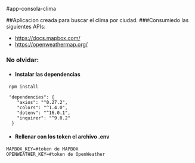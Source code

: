 #app-consola-clima

##Aplicacion creada para buscar el clima por ciudad.
###Consumiedo las siguientes APIs:
 
 - https://docs.mapbox.com/
 - https://openweathermap.org/


 ### No olvidar: 
* ####  Instalar las dependencias
 ```
  npm install
 ```

```
 "dependencies": {
    "axios": "^0.27.2",
    "colors": "^1.4.0",
    "dotenv": "^16.0.1",
    "inquirer": "^9.0.2"
  }
```

* ####  Rellenar con los token el archivo .env
```
MAPBOX_KEY=#token de MAPBOX
OPENWEATHER_KEY=#token de OpenWeather
```